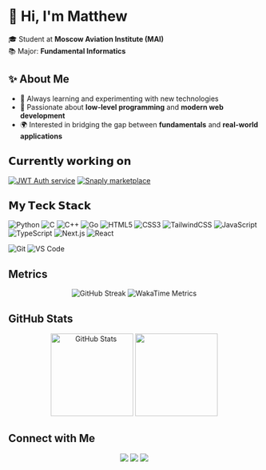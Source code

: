 # 👋 Hi, I'm Matthew 

🎓 Student at **Moscow Aviation Institute (MAI)**  
📚 Major: **Fundamental Informatics**  

## ✨ About Me  

- 🔭 Always learning and experimenting with new technologies  
- 🧠 Passionate about **low-level programming** and **modern web development**  
- 🌍 Interested in bridging the gap between **fundamentals** and **real-world applications**  

## 𝗖𝘂𝗿𝗿𝗲𝗻𝘁𝗹𝘆 𝘄𝗼𝗿𝗸𝗶𝗻𝗴 𝗼𝗻

[![JWT Auth service](https://svg.bookmark.style/api?url=https://github.com/THENEAL24/KSC_JWT-auth&mode=light&style=horizontal)](https://github.com/THENEAL24/project1)
[![Snaply marketplace](https://svg.bookmark.style/api?url=https://github.com/vovan-ivanoff/dead10cc&mode=dark&style=horizontal)](https://github.com/THENEAL24/project2)

## 𝗠𝘆 𝗧𝗲𝗰𝗸 𝗦𝘁𝗮𝗰𝗸

![Python](https://img.shields.io/badge/-Python-%2314354C?style=flat-square&logo=python&logoColor=ffffff)
![C](https://img.shields.io/badge/-C-%2300599C?style=flat-square&logo=c&logoColor=ffffff)
![C++](https://img.shields.io/badge/-C++-%2300599C?style=flat-square&logo=c%2B%2B&logoColor=ffffff)
![Go](https://img.shields.io/badge/-Go-%2300ADD8?style=flat-square&logo=go&logoColor=ffffff)
![HTML5](https://img.shields.io/badge/-HTML5-%23E44D27?style=flat-square&logo=html5&logoColor=ffffff)
![CSS3](https://img.shields.io/badge/-CSS3-%231572B6?style=flat-square&logo=css3)
![TailwindCSS](https://img.shields.io/badge/-TailwindCSS-%231a202c?style=flat-square&logo=tailwind-css)
![JavaScript](https://img.shields.io/badge/-JavaScript-%23F7DF1C?style=flat-square&logo=javascript&logoColor=000000)
![TypeScript](https://img.shields.io/badge/-TypeScript-007ACC?style=flat-square&logo=typescript&logoColor=ffffff)
![Next.js](https://img.shields.io/badge/-Next.js-%23000000?style=flat-square&logo=nextdotjs)
![React](https://img.shields.io/badge/-React-%23282C34?style=flat-square&logo=react&logoColor=61DAFB)

![Git](https://img.shields.io/badge/-Git-%23F05032?style=flat-square&logo=git&logoColor=ffffff)
![VS Code](https://img.shields.io/badge/-VSCode-%23007ACC?style=flat-square&logo=visual-studio-code)

## Metrics  

<p align="center">
  <img src="https://github-readme-streak-stats.herokuapp.com/?user=THENEAL24&theme=default" alt="GitHub Streak"/>
  <img src="https://github-readme-stats.vercel.app/api/wakatime?username=THENEAL24&theme=default" alt="WakaTime Metrics"/>
</p>

## GitHub Stats  

<p align="center">
  <img src="https://github-readme-stats.vercel.app/api?username=THENEAL24&show_icons=true&theme=default" alt="GitHub Stats" height="165"/>
  <img src="https://github-readme-stats.vercel.app/api/top-langs/?username=THENEAL24&layout=compact&theme=default" height="165"/>
</p>

## Connect with Me  

<p align="center">
  <a href="https://github.com/THENEAL24"><img src="https://img.shields.io/badge/GitHub-181717?style=for-the-badge&logo=github&logoColor=white"/></a>
  <a href="https://t.me/THENEAL25"><img src="https://img.shields.io/badge/Telegram-26A5E4?style=for-the-badge&logo=telegram&logoColor=white"/></a>
  <a href="mailto:mr.ge4manenko@mail.ru"><img src="https://img.shields.io/badge/Email-D14836?style=for-the-badge&logo=gmail&logoColor=white"/></a>
</p>
